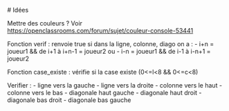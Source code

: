 # Idées


Mettre des couleurs ? Voir https://openclassrooms.com/forum/sujet/couleur-console-53441

Fonction verif : renvoie true si dans la ligne, colonne, diago on a :
	- i+n = joueur1 && de i+1 à i+n-1 = joueur2
	ou
	- i-n = joueur1 && de i-1 à i-n+1 = joueur2

Fonction case_existe : vérifie si la case existe (0<=l<8 && 0<=c<8)

Verifier :
	- ligne vers la gauche
	- ligne vers la droite
	- colonne vers le haut
	- colonne vers le bas
	- diagonale haut gauche
	- diagonale haut droit
	- diagonale bas droit
	- diagonale bas gauche

